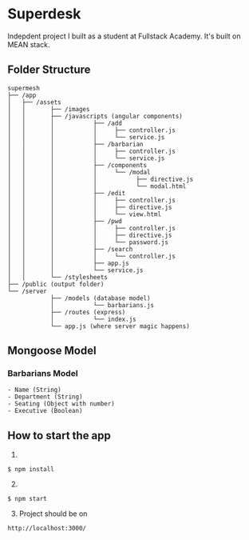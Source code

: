 # Superdesk

Indepdent project I built as a student at Fullstack Academy. It's built on MEAN stack.

## Folder Structure
```
supermesh
├── /app
│   ├── /assets
│   │       ├── /images
│   │       ├── /javascripts (angular components)
│   │       │           ├── /add
│   │       │           │     ├── controller.js
│   │       │           │     └── service.js
│   │       │           ├── /barbarian
│   │       │           │     ├── controller.js
│   │       │           │     └── service.js
│   │       │           ├── /components
│   │       │           │     └── /modal
│   │       │           │           ├── directive.js
│   │       │           │           └── modal.html
│   │       │           ├── /edit
│   │       │           │     ├── controller.js
│   │       │           │     ├── directive.js
│   │       │           │     └── view.html
│   │       │           ├── /pwd
│   │       │           │     ├── controller.js
│   │       │           │     ├── directive.js
│   │       │           │     └── password.js
│   │       │           ├── /search
│   │       │           │     └── controller.js
│   │       │           ├── app.js
│   │       │           └── service.js
│   │       └── /stylesheets
├── /public (output folder)
└── /server
			├── /models (database model)
			│			└── barbarians.js
			├── /routes (express)
			│			└── index.js
			└── app.js (where server magic happens)
```

## Mongoose Model

### Barbarians Model
    - Name (String)
    - Department (String)
    - Seating (Object with number)
    - Executive (Boolean)

## How to start the app
1)
```
$ npm install
```

2)
```
$ npm start
```

3) Project should be on
```
http://localhost:3000/
```